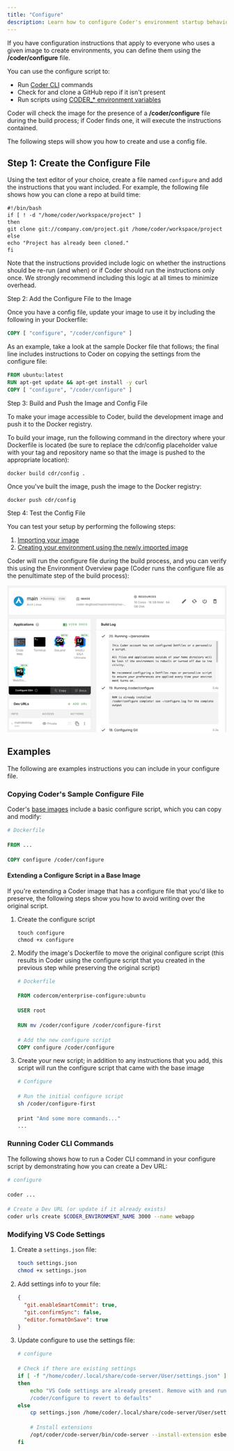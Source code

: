 ```yaml
---
title: "Configure"
description: Learn how to configure Coder's environment startup behavior.
---
```


If you have configuration instructions that apply to everyone who uses a given
image to create environments, you can define them using the **/coder/configure**
file.

You can use the configure script to:

- Run [Coder CLI](https://github.com/cdr/coder-cli) commands
- Check for and clone a GitHub repo if it isn't present
- Run scripts using
  [CODER\_\* environment variables](../environments/variables.md)

Coder will check the image for the presence of a **/coder/configure** file
during the build process; if Coder finds one, it will execute the instructions
contained.

The following steps will show you how to create and use a config file.

## Step 1: Create the Configure File

Using the text editor of your choice, create a file named `configure` and add
the instructions that you want included. For example, the following file shows
how you can clone a repo at build time:

```console
#!/bin/bash
if [ ! -d "/home/coder/workspace/project" ]
then
git clone git://company.com/project.git /home/coder/workspace/project
else
echo "Project has already been cloned."
fi
```

Note that the instructions provided include logic on whether the instructions
should be re-run (and when) or if Coder should run the instructions only once.
We strongly recommend including this logic at all times to minimize overhead.

Step 2: Add the Configure File to the Image

Once you have a config file, update your image to use it by including the
following in your Dockerfile:

```dockerfile
COPY [ "configure", "/coder/configure" ]
```

As an example, take a look at the sample Docker file that follows; the final
line includes instructions to Coder on copying the settings from the configure
file:

```dockerfile
FROM ubuntu:latest
RUN apt-get update && apt-get install -y curl
COPY [ "configure", "/coder/configure" ]
```

Step 3: Build and Push the Image and Config File

To make your image accessible to Coder, build the development image and push it
to the Docker registry.

To build your image, run the following command in the directory where your
Dockerfile is located (be sure to replace the cdr/config placeholder value with
your tag and repository name so that the image is pushed to the appropriate
location):

```console
docker build cdr/config .
```

Once you've built the image, push the image to the Docker registry:

```console
docker push cdr/config
```

Step 4: Test the Config File

You can test your setup by performing the following steps:

1. [Importing your image](importing.md)
1. [Creating your environment using the newly imported image](../environments/getting-started.md)

Coder will run the configure file during the build process, and you can verify
this using the Environment Overview page (Coder runs the configure file as the
penultimate step of the build process):

![Environment Overview Page](../assets/configure.png)

## Examples

The following are examples instructions you can include in your configure file.

### Copying Coder's Sample Configure File

Coder's [base images](https://github.com/cdr/enterprise-images) include a basic
configure script, which you can copy and modify:

```Dockerfile
# Dockerfile

FROM ...

COPY configure /coder/configure
```

#### Extending a Configure Script in a Base Image

If you're extending a Coder image that has a configure file that you'd like to
preserve, the following steps show you how to avoid writing over the original
script.

1. Create the configure script

   ```shell
   touch configure
   chmod +x configure
   ```

1. Modify the image's Dockerfile to move the original configure script (this
   results in Coder using the configure script that you created in the previous
   step while preserving the original script)

   ```Dockerfile
   # Dockerfile

   FROM codercom/enterprise-configure:ubuntu

   USER root

   RUN mv /coder/configure /coder/configure-first

   # Add the new configure script
   COPY configure /coder/configure
   ```

1. Create your new script; in addition to any instructions that you add, this
   script will run the configure script that came with the base image

   ```sh
   # Configure

   # Run the initial configure script
   sh /coder/configure-first

   print "And some more commands..."
   ...
   ```

### Running Coder CLI Commands

The following shows how to run a Coder CLI command in your configure script by
demonstrating how you can create a Dev URL:

```sh
# configure

coder ...

# Create a Dev URL (or update if it already exists)
coder urls create $CODER_ENVIRONMENT_NAME 3000 --name webapp
```

### Modifying VS Code Settings

1. Create a `settings.json` file:

   ```sh
   touch settings.json
   chmod +x settings.json
   ```

1. Add settings info to your file:

   ```json
   {
     "git.enableSmartCommit": true,
     "git.confirmSync": false,
     "editor.formatOnSave": true
   }
   ```

1. Update configure to use the settings file:

   ```sh
   # configure

   # Check if there are existing settings
   if [ -f "/home/coder/.local/share/code-server/User/settings.json" ]
   then
       echo "VS Code settings are already present. Remove with and run
       /coder/configure to revert to defaults"
   else
       cp settings.json /home/coder/.local/share/code-server/User/settings.json

       # Install extensions
       /opt/coder/code-server/bin/code-server --install-extension esbenp.prettier-vscode
   fi
   ```
